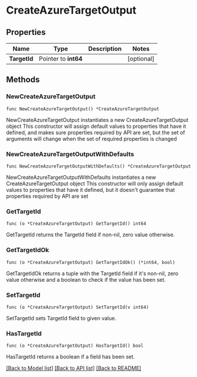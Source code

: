 # CreateAzureTargetOutput

## Properties

Name | Type | Description | Notes
------------ | ------------- | ------------- | -------------
**TargetId** | Pointer to **int64** |  | [optional] 

## Methods

### NewCreateAzureTargetOutput

`func NewCreateAzureTargetOutput() *CreateAzureTargetOutput`

NewCreateAzureTargetOutput instantiates a new CreateAzureTargetOutput object
This constructor will assign default values to properties that have it defined,
and makes sure properties required by API are set, but the set of arguments
will change when the set of required properties is changed

### NewCreateAzureTargetOutputWithDefaults

`func NewCreateAzureTargetOutputWithDefaults() *CreateAzureTargetOutput`

NewCreateAzureTargetOutputWithDefaults instantiates a new CreateAzureTargetOutput object
This constructor will only assign default values to properties that have it defined,
but it doesn't guarantee that properties required by API are set

### GetTargetId

`func (o *CreateAzureTargetOutput) GetTargetId() int64`

GetTargetId returns the TargetId field if non-nil, zero value otherwise.

### GetTargetIdOk

`func (o *CreateAzureTargetOutput) GetTargetIdOk() (*int64, bool)`

GetTargetIdOk returns a tuple with the TargetId field if it's non-nil, zero value otherwise
and a boolean to check if the value has been set.

### SetTargetId

`func (o *CreateAzureTargetOutput) SetTargetId(v int64)`

SetTargetId sets TargetId field to given value.

### HasTargetId

`func (o *CreateAzureTargetOutput) HasTargetId() bool`

HasTargetId returns a boolean if a field has been set.


[[Back to Model list]](../README.md#documentation-for-models) [[Back to API list]](../README.md#documentation-for-api-endpoints) [[Back to README]](../README.md)


